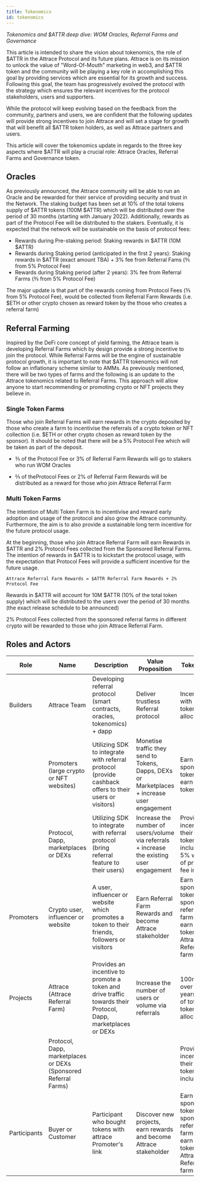 ```yaml
---
title: Tokenomics
id: tokenomics
---
```


_Tokenomics and $ATTR deep dive: WOM Oracles, Referral Farms and Governance_

This article is intended to share the vision about tokenomics, the role of $ATTR in the Attrace Protocol and its future plans. Attrace is on its mission to unlock the value of "Word-Of-Mouth" marketing in web3, and $ATTR token and the community will be playing a key role in accomplishing this goal by providing services which are essential for its growth and success. Following this goal, the team has progressively evolved the protocol with the strategy which ensures the relevant incentives for the protocol stakeholders, users and supporters.

While the protocol will keep evolving based on the feedback from the community, partners and users, we are confident that the following updates will provide strong incentives to join Attrace and will set a stage for growth that will benefit all $ATTR token holders, as well as Attrace partners and users. 

This article will cover the tokenomics update in regards to the three key aspects where $ATTR  will play a crucial role: Attrace Oracles, Referral Farms and Governance token. 

## Oracles

As previously announced, the Attrace community will be able to run an Oracle and be rewarded for their service of providing security and trust in the Network. The staking budget has been set at 10% of the total tokens supply of $ATTR tokens (100M $ATTR) which will be distributed over the period of 30 months (starting with January 2022). Additionally, rewards as part of the Protocol Fee will be distributed to the stakers. Eventually, it is expected that the network will be sustainable on the basis of protocol fees:

* Rewards during Pre-staking period: Staking rewards in $ATTR (10M $ATTR)
* Rewards during Staking period (anticipated in the first 2 years): Staking rewards in $ATTR (exact amount TBA) + 3% fee from Referral Fams (⅗ from 5% Protocol Fee)
* Rewards during Staking period (after 2 years): 3% fee from Referral Farms (⅗ from 5% Protocol Fee)

The major update is that part of the rewards coming from Protocol Fees (⅗ from 5% Protocol Fee), would be collected from Referral Farm Rewards (i.e. $ETH or other crypto chosen as reward token by the those who creates a referral farm)

## Referral Farming

Inspired by the DeFi core concept of yield farming, the Attrace team is developing Referral Farms which by design provide a strong incentive to join the protocol. While Referral Farms will be the engine of sustainable protocol growth, it is important to note that $ATTR tokenomics will not follow an inflationary scheme similar to AMMs. As previously mentioned, there will be two types of farms and the following is an update to the Attrace tokenomics related to Referral Farms. This approach will allow anyone to start recommending or promoting crypto or NFT projects they believe in.  


### Single Token Farms

Those who join Referral Farms will earn rewards in the crypto deposited by those who create a farm to incentivise the referrals of a crypto token or NFT collection (i.e. $ETH or other crypto chosen as reward token by the sponsor). It should be noted that there will be a 5% Protocol Fee which will be taken as part of the deposit. 

* ⅗ of the Protocol Fee or 3% of Referral Farm Rewards will go to stakers who run WOM Oracles   

* ⅖ of theProtocol Fees or 2% of Referral Farm Rewards will be distributed as a reward for those who join Attrace Referral Farm
 

### Multi Token Farms

The intention of Multi Token Farm is to incentivise and reward early adoption and usage of the protocol and also grow the Attrace community. Furthermore, the aim is to also provide a sustainable long term incentive for the future protocol usage. 

At the beginning, those who join Attrace Referral Farm will earn Rewards in $ATTR and 2% Protocol Fees collected from the Sponsored Referral Farms. The intention of rewards in $ATTR is to kickstart the protocol usage, with the expectation that Protocol Fees will provide a sufficient incentive for the future usage.  

```Attrace Referral Farm Rewards = $ATTR Referral Farm Rewards + 2% Protocol Fee```

Rewards in $ATTR will account for 10M $ATTR (10% of the total token supply) which will be distributed to the users over the period of 30 months (the exact release schedule to be announced)

2% Protocol Fees collected from the sponsored referral farms in different crypto will be rewarded to those who join Attrace Referral Farm. 


## Roles and Actors

| Role           | Name        | Description       | Value Proposition | Token Role     |
| -------------- |------------ | ----------------- | ----------------- | -------------- |
| Builders       | Attrace Team | Developing referral protocol (smart contracts, oracles, tokenomics) + dapp | Deliver trustless Referral protocol | Incentivised with ATTR token allocation | 
|                | Promoters (large crypto or NFT websites) | Utilizing SDK to integrate with referral protocol (provide cashback offers to their users or visitors) | Monetise traffic they send to Tokens, Dapps, DEXs or Marketplaces + increase user engagement | Earn sponsored tokens + earn ATTR tokens |
|                | Protocol, Dapp, marketplaces or DEXs | Utilizing SDK to integrate with referral protocol (bring referral feature to their users) | Increase the number of users/volume via referrals + increase the existing user engagement | Provide incentive in their native tokens including 5% worth of protocol fee in ATTR |  
| Promoters      | Crypto user, influencer or website | A user, influencer or website which promotes a token to their friends, followers or visitors  | Earn Referral Farm Rewards and become Attrace stakeholder | Earn sponsored tokens from sponsored referral farms + earn ATTR tokens from Attrace Referral farms |
| Projects | Attrace (Attrace Referral Farm) | Provides an incentive to promote a token and drive traffic towards their Protocol, Dapp, marketplaces or DEXs | Increase the number of users or volume via referrals | 100m ATTR over 2.5 years (10% of total token allocation) |
| | Protocol, Dapp, marketplaces or DEXs (Sponsored Referral Farms) | | | Provide incentive in their native tokens including |
| Participants | Buyer or Customer | Participant who bought tokens with attrace Promoter's link | Discover new projects, earn rewards and become Attrace stakeholder | Earn sponsored tokens from sponsored referral farms + earn ATTR tokens from Attrace Referral farms |

